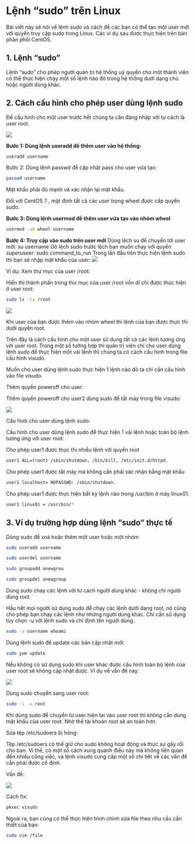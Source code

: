# Lệnh “sudo” trên Linux
Bài viết này sẽ nói về lệnh sudo và cách để các bạn có thể tạo một user mới với quyền truy cập sudo trong Linux. Các ví dụ sau được thực hiện trên bản phân phối CentOS.
## 1. Lệnh “sudo”
Lệnh “sudo” cho phép người quản trị hệ thống uỷ quyền cho một thành viên có thể thực hiện chạy một số lệnh nào đó trong hệ thống dưới dạng chủ hoặc người dùng khác.
## 2. Cách cấu hình cho phép user dùng lệnh sudo
Để cấu hình cho một user trước hết chúng ta cần đăng nhập với tư cách là user root.

<image src="https://blogd.net/linux/lenh-sudo-tren-linux/img/dang-nhap-vao-user-root.png">

**Bước 1: Dùng lệnh useradd để thêm user vào hệ thống:**
``` sh
useradd username
```
  
Bước 2: Dùng lệnh passwd để cập nhật pass cho user vừa tạo:
``` sh
passwd username
```
  
Mật khẩu phải đủ mạnh và xác nhận lại mật khẩu.

Đối với CentOS 7 , mặt định tất cả các user trong wheel được cấp quyền sudo.

**Bước 3: Dùng lệnh usermod để thêm user vừa tạo vào nhóm wheel**
  ``` sh
usermod -aG wheel username
  ```
  
**Bước 4: Truy cập vào sudo trên user mới**
Dùng lệch su để chuyển tới user mới: su username
Gõ lệch sudo trước lệch bạn muốn chạy với quyền superuseer: sudo command_to_run
Trong lần đầu tiên thực hiện lệnh sudo thì bạn sẽ nhập mật khẩu của user:
<image src="https://blogd.net/linux/lenh-sudo-tren-linux/img/nhap-pass-khi-dung-sudo-lan-dau-tien.png">
  
Ví dụ: Xem thư mục của user /root:

Hiển thị thành phần trong thư mục của user /root vốn dĩ chỉ được thực hiện ở user root:
  ``` sh
sudo ls -la /root
  ```
<image src="https://blogd.net/linux/lenh-sudo-tren-linux/img/dung-sudo-xem-thanh-phan-thu-muc-user-root.png">

Khi user của bạn được thêm vào nhóm wheel thì lệnh của bạn được thực thi dưới quyền root.

Trên đây là cách cấu hình cho một user sử dụng tất cả các lệnh tương ứng với user root. Trong một số tường hợp thì quản trị viên chỉ cho user dùng lệnh sudo để thực hiện một vài lệnh thì chúng ta có cách cấu hình trong file cấu hình visudo.
  
Muốn cho user dùng lệnh sudo thực hiện 1 lệnh nào đó ta chỉ cần cấu hình vào file visudo.

Thêm quyền poweroff cho user:

Thêm quyền poweroff cho user2 dùng sudo để tắt máy trong file visudo:
  
<image src="https://blogd.net/linux/lenh-sudo-tren-linux/img/cau-hinh-cho-user-quyen-tat-may-trong-file-visudo.png">

Cấu hình cho user dùng lệnh sudo:

Cấu hình cho user dùng lệnh sudo để thực hiện 1 vài lệnh hoặc toàn bộ lệnh tương ứng với user root:

Cho phép user1 được thực thi nhiều lệnh với quyền root
```sh
user1 ALL=(root) /sbin/shutdown, /bin/kill, /etc/init.d/httpd.
```
Cho phép user1 được tắt máy mà không cần phải xác nhận bằng mật khẩu
```sh
user1 localhost= NOPASSWD: /sbin/shutdown.
```
Cho phép user1 được thực hiện bất kỳ lệnh nào trong /usr/bin ở máy linux01.
```sh
user1 linux01 = /usr/bin/*
```
## 3. Ví dụ trường hợp dùng lệnh “sudo” thực tế

Dùng sudo để xoá hoặc thêm một user hoặc một nhóm
```sh
sudo useradd username

sudo userdel username

sudo groupadd anewgrou

sudo groupdel anewgroup
```
  
Dùng sudo chạy các lệnh với tư cách người dùng khác - không chỉ người dùng root
  
Hầu hết mọi người sử dụng sudo để chạy các lệnh dưới dạng root, nó cũng cho phép bạn chạy các lệnh như những người dùng khác. Chỉ cần sử dụng tùy chọn -u với lệnh sudo và chỉ định tên người dùng.
```sh
sudo -u username whoami
```
Dùng lệnh sudo để update các bản cập nhật mới:
```sh
sudo yum update
```
Nếu không có sử dụng sudo khi user khác được cấu hình toàn bộ lệnh của user root sẽ không cập nhật được. Ví dụ vế vấn đề này:
  
<img src="https://blogd.net/linux/lenh-sudo-tren-linux/img/dung-sudo-de-cap-nhat-he-thong-tu-user-khac-root.png">

Dùng sudo chuyển sang user root:
```sh
sudo -i -u root
```
Khi dùng sudo để chuyển từ user hiện tai vào user root thì không cần dùng mật khẩu của user root. Nhờ thế tài khoản root sẽ an toàn hơn.

Sửa tệp /etc/sudoers bị hỏng:

Tệp /etc/sudoers có thể giữ cho sudo không hoạt động và thực sự gây rối cho bạn. Vì thế, có một số cách xung quanh điều này mà không liên quan đến nhiều công việc, và lệnh visudo cung cấp một số chi tiết về các vấn đề cần phải được cố định.

Vấn đề:

<img src="https://blogd.net/linux/lenh-sudo-tren-linux/img/van-de-cua-viec-sua-tep-hong-etc-sudoer.png">
  
Cách fix:
```sh
pkxec visudo
```
Ngoài ra, bạn cũng có thể thực hiện trình chỉnh sửa file theo nhu cầu cần thiết của bạn:
```sh
sudo vim /file
```
